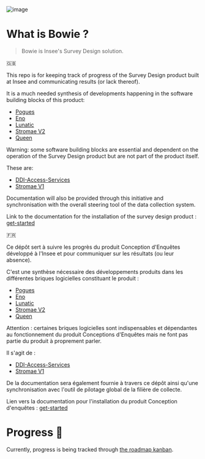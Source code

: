![image](https://user-images.githubusercontent.com/1663283/211278293-b4ca9df0-190e-4f40-9871-1344addacfe9.png)


# What is Bowie ?

> Bowie is Insee's Survey Design solution.

🇬🇧

This repo is for keeping track of progress of the Survey Design product built at Insee and communicating results (or lack thereof).

It is a much needed synthesis of developments happening in the software building blocks of this product:

- [Pogues](https://github.com/InseeFr/Pogues)
- [Eno](https://github.com/InseeFr/Eno/)
- [Lunatic](https://github.com/InseeFr/Lunatic/)
- [Stromae V2](https://github.com/InseeFr/Stromae/tree/v2-develop)
- [Queen](https://github.com/InseeFr/Queen)

Warning: some software building blocks are essential and dependent on the operation of the Survey Design product but are not part of the product itself. 

These are:
- [DDI-Access-Services](https://github.com/InseeFr/DDI-Acess-Services)
- [Stromae V1](https://github.com/InseeFr/Stromae)

Documentation will also be provided through this initiative and synchronisation with the overall steering tool of the data collection system.

Link to the documentation for the installation of the survey design product : [get-started](./GET-STARTED.md)


🇫🇷

Ce dépôt sert à suivre les progrès du produit Conception d'Enquêtes développé à l'Insee et pour communiquer sur les résultats (ou leur absence).

C'est une synthèse nécessaire des développements produits dans les différentes briques logicielles constituant le produit :

- [Pogues](https://github.com/InseeFr/Pogues)
- [Eno](https://github.com/InseeFr/Eno/)
- [Lunatic](https://github.com/InseeFr/Lunatic/)
- [Stromae V2](https://github.com/InseeFr/Stromae/tree/v2-develop)
- [Queen](https://github.com/InseeFr/Queen)

Attention : certaines briques logicielles sont indispensables et dépendantes au fonctionnement du produit Conceptions d'Enquêtes mais ne font pas partie du produit à proprement parler. 

Il s'agit de : 
- [DDI-Access-Services](https://github.com/InseeFr/DDI-Acess-Services)
- [Stromae V1](https://github.com/InseeFr/Stromae)

De la documentation sera également fournie à travers ce dépôt ainsi qu'une synchronisation avec l'outil de pilotage global de la filière de collecte.

Lien vers la documentation pour l'installation du produit Conception d'enquêtes : [get-started](./GET-STARTED.md)

# Progress 🔮

Currently, progress is being tracked through [the roadmap kanban](https://github.com/orgs/InseeFr/projects/4/views/3).
